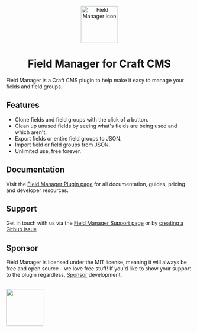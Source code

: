 <p align="center"><img src="https://verbb.imgix.net/plugins/field-manager/field-manager-icon.svg" width="100" height="100" alt="Field Manager icon"></p>
<h1 align="center">Field Manager for Craft CMS</h1>

Field Manager is a Craft CMS plugin to help make it easy to manage your fields and field groups. 

## Features
- Clone fields and field groups with the click of a button.
- Clean up unused fields by seeing what's fields are being used and which aren't.
- Export fields or entire field groups to JSON.
- Import field or field groups from JSON.
- Unlimited use, free forever.

## Documentation
Visit the [Field Manager Plugin page](https://verbb.io/craft-plugins/field-manager) for all documentation, guides, pricing and developer resources.

## Support
Get in touch with us via the [Field Manager Support page](https://verbb.io/craft-plugins/field-manager/support) or by [creating a Github issue](https://github.com/verbb/field-manager/issues)

## Sponsor
Field Manager is licensed under the MIT license, meaning it will always be free and open source – we love free stuff! If you'd like to show your support to the plugin regardless, [Sponsor](https://github.com/sponsors/verbb) development.

<h2></h2>

<a href="https://verbb.io" target="_blank">
    <img width="100" src="https://verbb.io/assets/img/verbb-pill.svg">
</a>
